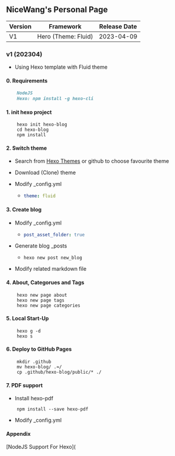 ## NiceWang's Personal Page

| Version | Framework           | Release Date |
| ------- | ------------------- | ------------ |
| V1      | Hero (Theme: Fluid) | 2023-04-09   |

### v1 (202304)

* Using Hexo template with Fluid theme

#### 0. Requirements

```markdown
    NodeJS
    Hexo: npm install -g hexo-cli
```

#### 1. init hexo project

```shell
    hexo init hexo-blog
    cd hexo-blog
    npm install
```

#### 2. Switch theme

* Search from [Hexo Themes](https://hexo.io/themes/) or github to choose favourite theme

* Download (Clone) theme

* Modify _config.yml

  * ```yml
    theme: fluid
    ```

#### 3. Create blog

* Modify _config.yml

  * ```yml
    post_asset_folder: true
    ```

* Generate blog _posts

  * ```shell
    hexo new post new_blog
    ```

* Modify related markdown file

#### 4. About, Categorues and Tags

```shell
    hexo new page about
    hexo new page tags
    hexo new page categories
```

#### 5. Local Start-Up

```shell
    hexo g -d
    hexo s
```

#### 6. Deploy to GitHub Pages

```shell
    mkdir .github
    mv hexo-blog/ .≈/
    cp .github/hexo-blog/public/* ./
```

#### 7. PDF support

* Install hexo-pdf

```shell
    npm install --save hexo-pdf
```

* Modify _config.yml

#### Appendix

[NodeJS Support For Hexo](